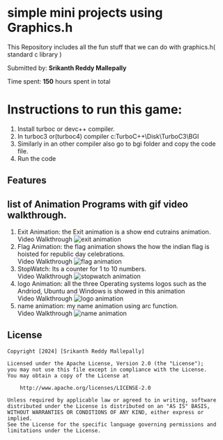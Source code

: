 # simple mini projects using Graphics.h
This Repository includes all the fun stuff that we can do with graphics.h( standard c library )

Submitted by: **Srikanth Reddy Mallepally**

Time spent: **150** hours spent in total

# Instructions to run this game:

1. Install turboc or devc++ compiler.
2. In turboc3 or(turboc4) compiler c:TurboC++\Disk\TurboC3\BGI
3. Similarly in an other compiler also go to bgi folder and copy the code file.
4. Run the code

## Features

## list of Animation Programs with gif video walkthrough.
1. Exit Animation: the Exit animation is a show end cutrains animation.
   <br>Video Walkthrough
   <img src='./.gif' title='Video Walkthrough' width='' alt='exit animation' />
2. Flag Animation: the flag animation shows the how the indian flag is hoisted for republic day celebrations.
   <br>Video Walkthrough
   <img src='./.gif' title='Video Walkthrough' width='' alt='flag animation' />
3. StopWatch: Its a counter for 1 to 10 numbers.
   <br>Video Walkthrough
   <img src='./.gif' title='Video Walkthrough' width='' alt='stopwatch animation' />
4. logo Animation: all the three Operating systems logos such as the Andriod, Ubuntu and Windows is showed in this animation
   <br>Video Walkthrough
   <img src='./.gif' title='Video Walkthrough' width='' alt='logo animation' />
5. name animation: my name animation using arc function.
   <br>Video Walkthrough
   <img src='./.gif' title='Video Walkthrough' width='' alt='name animation' />


   
## License

    Copyright [2024] [Srikanth Reddy Mallepally]

    Licensed under the Apache License, Version 2.0 (the "License");
    you may not use this file except in compliance with the License.
    You may obtain a copy of the License at

        http://www.apache.org/licenses/LICENSE-2.0

    Unless required by applicable law or agreed to in writing, software
    distributed under the License is distributed on an "AS IS" BASIS,
    WITHOUT WARRANTIES OR CONDITIONS OF ANY KIND, either express or implied.
    See the License for the specific language governing permissions and
    limitations under the License.

